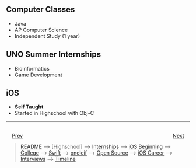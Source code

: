 ## Computer Classes
- Java
- AP Computer Science
- Independent Study (1 year)

## UNO Summer Internships
- 	Bioinformatics 
- 	Game Development

## iOS
- **Self Taught**
- Started in Highschool with Obj-C

***

<div style="padding: 16;">
	<div style="float: left">
		<a href="../README.md">Prev</a>
	</div>
	<div style="float: right">
		<a href="internships.md">Next</a>
	</div>
</div>

> [README](../README.md) --> [Highschool] --> [Internships](internships.md) --> [iOS Beginning](iOS-beginning.md) --> [College](college.md) --> [Swift](swift.md) --> [oneleif](oneleif.md) --> [Open Source](open-source.md) --> [iOS Career](iOS-career.md) --> [Interviews](interviews.md) --> [Timeline](timeline.md)